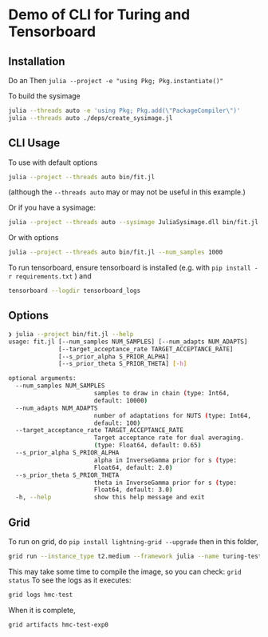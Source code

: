 # Demo of CLI for Turing and Tensorboard

## Installation
Do an
Then
`julia --project -e "using Pkg; Pkg.instantiate()"`

To build the sysimage
```bash
julia --threads auto -e 'using Pkg; Pkg.add(\"PackageCompiler\")'
julia --threads auto ./deps/create_sysimage.jl
```
## CLI Usage
To use with default options
```bash
julia --project --threads auto bin/fit.jl
```
(although the `--threads auto` may or may not be useful in this example.)

Or if you have a sysimage:
```bash
julia --project --threads auto --sysimage JuliaSysimage.dll bin/fit.jl
```

Or with options
```bash
julia --project --threads auto bin/fit.jl --num_samples 1000
```
To run tensorboard, ensure tensorboard is installed (e.g. with  `pip install -r requirements.txt` ) and
```bash
tensorboard --logdir tensorboard_logs
```
## Options
```bash
❯ julia --project bin/fit.jl --help
usage: fit.jl [--num_samples NUM_SAMPLES] [--num_adapts NUM_ADAPTS]
              [--target_acceptance_rate TARGET_ACCEPTANCE_RATE]
              [--s_prior_alpha S_PRIOR_ALPHA]
              [--s_prior_theta S_PRIOR_THETA] [-h]

optional arguments:
  --num_samples NUM_SAMPLES
                        samples to draw in chain (type: Int64,
                        default: 10000)
  --num_adapts NUM_ADAPTS
                        number of adaptations for NUTS (type: Int64,
                        default: 100)
  --target_acceptance_rate TARGET_ACCEPTANCE_RATE
                        Target acceptance rate for dual averaging.
                        (type: Float64, default: 0.65)
  --s_prior_alpha S_PRIOR_ALPHA
                        alpha in InverseGamma prior for s (type:
                        Float64, default: 2.0)
  --s_prior_theta S_PRIOR_THETA
                        theta in InverseGamma prior for s (type:
                        Float64, default: 3.0)
  -h, --help            show this help message and exit
```
## Grid

To run on grid, do `pip install lightning-grid --upgrade` then in this folder,
```bash
grid run --instance_type t2.medium --framework julia --name turing-test bin/fit.jl --num_samples 1000
```
This may take some time to compile the image, so you can check: `grid status`  To see the logs as it executes:
```bash
grid logs hmc-test
```
When it is complete,
```bash
grid artifacts hmc-test-exp0
```
